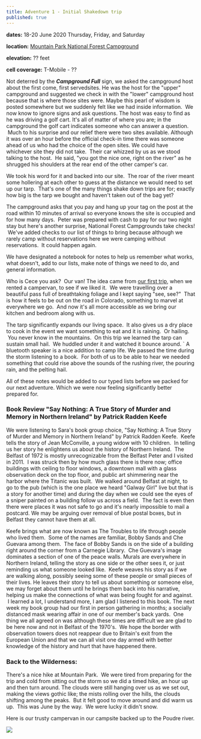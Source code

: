 ```yaml
---
title: Adventure 1 - Initial Shakedown trip
published: true
---
```


**dates:** 18-20 June 2020 Thursday, Friday, and Saturday

**location:** [Mountain Park National Forest Campground](https://www.fs.usda.gov/recarea/arp/recreation/recarea/?recid=36697)

**elevation:** ?? feet

**cell coverage:** T-Mobile - ??


Not deterred by the ***Campground Full*** sign, we asked the campground host about the first come, first servedsites. He was the host for the "upper" campground and suggested we check in with the "lower" campground host because that is where those sites were. Maybe this pearl of wisdom is posted somewhere but we suddenly felt like we had inside information.  We now know to ignore signs and ask questions. The host was easy to find as he was driving a golf cart. It's all of matter of where you are; in the campground the golf cart indicates someone who can answer a question.  Much to his surprise and our relief there were two sites available. Although it was over an hour before the official check-in time there was someone ahead of us who had the choice of the open sites. We could have whichever site they did not take.  Their car whizzed by us as we stood talking to the host.  He said, "you got the nice one, right on the river" as he shrugged his shoulders at the rear end of the other camper's car.

We took his word for it and backed into our site.  The roar of the river meant some hollering at each other to guess at the distance we would need to set up our tarp.  That's one of the many things shake down trips are for; exactly how big is the tarp we bought and haven't taken out of the bag yet?

The campground asks that you pay and hang up your tag on the post at the
road within 10 minutes of arrival so everyone knows the site is occupied
and for how many days.  Peter was prepared with cash to pay for our two
night stay but here's another surprise, National Forest Campgrounds take
checks!  We've added checks to our list of things to bring because
although we rarely camp without reservations here we were camping
without reservations.  It could happen again.

We have designated a notebook for notes to help us remember what works,
what doesn't, add to our lists, make note of things we need to do, and
general information.

Who is Cece you ask?  Our van! The idea came from [our first trip](https://petermullarkey.github.io/chaco-and-mesaverde), when
we rented a campervan, to see if we liked it.  We were travelling over a
beautiful pass full of breathtaking foliage and I kept saying "see,
see?"  That is how it feels to be out on the road in Colorado, something
to marvel at everywhere we go.  And now it's all more accessible as we
bring our kitchen and bedroom along with us.

The tarp significantly expands our living space.  It also gives us a dry
place to cook in the event we want something to eat and it is raining.
 Or hailing.  You never know in the mountains.  On this trip we learned
the tarp can sustain small hail.  We huddled under it and watched it
bounce around.
`
A bluetooth speaker is a nice addition to camp
life. We passed the time during the storm listening to a book.  For both
of us to be able to hear we needed something that could rise above the
sounds of the rushing river, the pouring rain, and the pelting hail.

All of these notes would be
added to our typed lists before we packed for our next adventure. Which
we were now feeling significantly better prepared
for.

### Book Review "Say Nothing: A True Story of Murder and Memory in Northern Ireland" by Patrick Radden Keefe

We were listening to Sara's book group choice, "Say Nothing: A True
Story of Murder and Memory in Northern Ireland" by Patrick Radden Keefe.
 Keefe tells the story of Jean McConville, a young widow with 10
children.  In telling us her story he enlightens us about the history of
Northern Ireland.  The Belfast of 1972 is mostly unrecognizable from the
Belfast Peter and I visited in 2011.  I was struck then by how much
glass there is there now; office buildings with ceiling to floor
windows, a downtown mall with a glass observation deck on the top floor,
and public art shimmering near the harbor where the Titanic was built.
 We walked around Belfast at night, to go to the pub (which is the one
place we heard "Galway Girl" live but that is a story for another time)
and during the day when we could see the eyes of a sniper painted on a
building follow us across a field.  The fact is even then there were
places it was not safe to go and it's nearly impossible to mail a
postcard. We may be arguing over removal of blue postal boxes, but in
Belfast they cannot have them at all.

Keefe brings what are now known as The Troubles to life through people
who lived them.  Some of the names are familiar, Bobby Sands and Che
Guevara among them.  The face of Bobby Sands is on the side of a
building right around the corner from a Carnegie Library.  Che Guevara's
image dominates a section of one of the peace walls. Murals are
everywhere in Northern Ireland, telling the story as one side or the
other sees it, or just reminding us what someone looked like.  Keefe
weaves his story as if we are walking along, possibly seeing some of
these people or small pieces of their lives. He leaves their story to
tell us about something or someone else, we may forget about them until
he brings them back into his narrative, helping us make the connections
of what was being fought for and against.  I learned a lot, I understand
more, I am glad I listened to this book. The next week my book group had
our first in person gathering in months; a socially distanced mask
wearing affair in one of our member's back yards.  One thing we all
agreed on was although these times are difficult we are glad to be here
now and not in Belfast of the 1970's.  We hope the border with
observation towers does not reappear due to Britain's exit from the
European Union and that we can all visit one day armed with better
knowledge of the history and hurt that have happened there.


### Back to the Wilderness:

There's a nice hike at Mountain Park.  We were tired from preparing for
the trip and cold from sitting out the storm so we did a timed hike, an
hour up and then turn around. The clouds were still hanging over us as
we set out, making the views gothic like; the mists rolling over the
hills, the clouds shifting among the peaks.  But it felt good to move
around and did warm us up.  This was June by the way.  We were lucky it
didn't snow.

Here is our trusty campervan in our campsite backed up to the Poudre river.

![](https:/assets/campervanning/2020-6-MountainPark.jpg)
